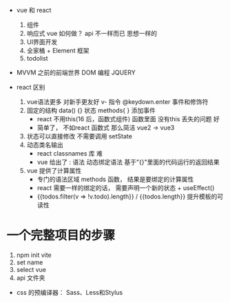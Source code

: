 - vue 和 react
    1. 组件 
    2. 响应式
        vue 如何做？ api 不一样而已  思想一样的
    3. UI界面开发
    4. 全家桶 + Element 框架
    5. todolist
- MVVM 之前的前端世界
    DOM 编程 JQUERY

- react 区别
    1. vue语法更多 对新手更友好
        v- 指令 
        @keydown.enter 事件和修饰符
    2. 固定的结构
        data() {}  状态
        methods{ } 添加事件
        - react 不用this(16 后，函数式组件) 函数里面 没有this 丢失的问题 好
        - 简单了， 不如react 函数式 那么简洁 vue2 -> vue3
    3. 状态可以直接修改 不需要调用 setState
    4. 动态类名输出 
        - react classnames 库 难
        - vue 给出了 : 语法 动态绑定语法  基于"{}"里面的代码运行的返回结果
    5. vue 提供了计算属性 
        - 专门的语法区域  methods 函数， 结果是要绑定的计算属性
        - react 需要一样的绑定的话， 需要声明一个新的状态 + useEffect()
        - {{todos.filter(v => !v.todo).length}} / {{todos.length}}
            提升模板的可读性
            
# 一个完整项目的步骤
1. npm init vite
2. set name
3. select vue
4. api 文件夹

- css 的预编译器：
   Sass、Less和Stylus